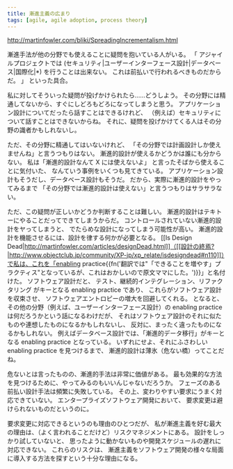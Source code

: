 ```yaml
---
title: 漸進主義の広まり
tags: [agile, agile adoption, process theory]
---
```


http://martinfowler.com/bliki/SpreadingIncrementalism.html

漸進手法が他の分野でも使えることに疑問を抱いている人がいる。
「
アジャイルプロジェクトでは (セキュリティ|ユーザーインターフェース設計|データベース|国際化|*) を行うことは出来ない。
これは前払いで行われるべきものだからだ。
」
といった具合。

私に対してそういった疑問が投げかけられたら……どうしよう。
その分野には精通してないから、すぐにしどろもどろになってしまうと思う。
アプリケーション設計についてだったら話すことはできるけれど、
（例えば）セキュリティについて話すことはできないからね。
それに、疑問を投げかけてくる人はその分野の識者かもしれないし。

ただ、その分野に精通してはいないけれど、
「その分野では計画設計しか使えませんね」と言うつもりはない。
漸進的設計が使えるかどうかは誰にも分からない。
私は「漸進的設計なんて X には使えないよ」
と言ったそばから使えることに気付いた、
なんていう事例をいくつも見てきている。
アプリケーション設計もそうだし、データベース設計もそうだ。
だから、実際に漸進的設計をやってみるまで
「その分野では漸進的設計は使えない」と言うつもりはサラサラない。

ただ、この疑問が正しいかどうか判断することは難しい。
漸進的設計はテキトーにやることだってできてしまうからだ。
コントロールされていない漸進的設計をヤってしまうと、
でたらめな設計になってしまう可能性が高い。
漸進的設計を機能させるには、設計を律する何かが必要となる。
[[Is Design Dead|http://martinfowler.com/articles/designDead.html]]（[[設計の終焉?|http://www.objectclub.jp/community/XP-jp/xp_relate/isdesigndead#n110]]）で私は、これを「enabling practice{{fn('翻訳では"「できることを増やす」プラクティス"となっているが、これはおかしいので原文ママにした。')}}」と名付けた。
ソフトウェア設計だと、
テスト、継続的インテグレーション、リファクタリング
がキーとなる enabling practice であり、
これらがソフトウェア設計を収束させ、
ソフトウェアエントロピーの増大を回避してくれる。
となると、その他の分野（例えば、ユーザーインターフェース設計）の enabling practice は何だろうかという話になるわけだが、
それはソフトウェア設計のそれに似たものや連想したものになるかもしれないし、
反対に、まったく違ったものになるかもしれない。
例えばデータベース設計では、「漸進的データ移行」がキーとなる enabling practice となっている。
いずれにせよ、それにふさわしい enabling practice を見つけるまで、
漸進的設計は薄氷（危ない橋）ってことだね。

危ないとは言ったものの、漸進的手法は非常に価値がある。
最も効果的な方法を見つけるために、やってみるのもいいんじゃないだろうか。
フェーズのある前払い設計手法は頻繁に失敗している。
その上、変わりやすい要求にうまく対応できていない。
エンタープライズソフトウェア開発において、
要求変更は避けられないものだというのに。

要求変更に対応できるというのも理由のひとつだが、
私が漸進主義を好む最大の理由は、（よく言われることだけど）リスクマネジメントにある。
設計をしっかり試していないと、
思ったように動かないものや開発スケジュールの遅れに対応できない。
これらのリスクは、
漸進主義をソフトウェア開発の様々な局面に導入する方法を探すという十分な理由になる。
